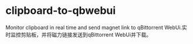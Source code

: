 # clipboard-to-qbwebui
Monitor clipboard in real time and send magnet link to qBittorrent WebUi.实时监控剪贴板，并将磁力链接发送到qBittorrent WebUi并下载。
